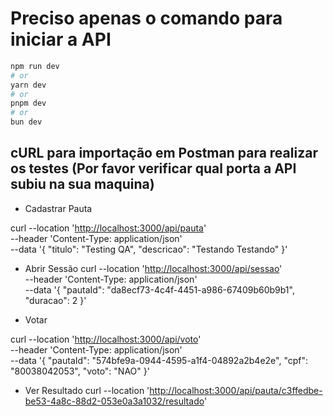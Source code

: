 # Preciso apenas o comando para iniciar a API

```bash
npm run dev
# or
yarn dev
# or
pnpm dev
# or
bun dev
```

## cURL para importação em Postman para realizar os testes (Por favor verificar qual porta a API subiu na sua maquina)

- Cadastrar Pauta

curl --location '<http://localhost:3000/api/pauta>' \
--header 'Content-Type: application/json' \
--data '{
  "titulo": "Testing QA",
  "descricao": "Testando Testando"
}'

- Abrir Sessão
curl --location '<http://localhost:3000/api/sessao>' \
--header 'Content-Type: application/json' \
--data '{
    "pautaId": "da8ecf73-4c4f-4451-a986-67409b60b9b1",
    "duracao": 2
}'

- Votar

curl --location '<http://localhost:3000/api/voto>' \
--header 'Content-Type: application/json' \
--data '{
  "pautaId": "574bfe9a-0944-4595-a1f4-04892a2b4e2e",
  "cpf": "80038042053",
  "voto": "NAO"
}'

- Ver Resultado
curl --location '<http://localhost:3000/api/pauta/c3ffedbe-be53-4a8c-88d2-053e0a3a1032/resultado>'
